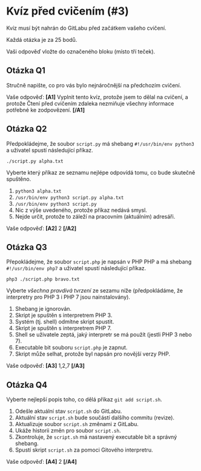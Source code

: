 # Kvíz před cvičením (#3)

Kvíz musí být nahrán do GitLabu před začátkem vašeho cvičení.

Každá otázka je za 25 bodů.

Vaši odpověď vložte do označeného bloku (místo tří teček).



## Otázka Q1

Stručně napište, co pro vás bylo nejnáročnější na předchozím cvičení.


Vaše odpověď: **[A1]** Vyplnit tento kvíz, protože jsem to dělal na cvičení, a protože Čtení před cvičením zdaleka nezmiňuje všechny informace potřebné ke zodpovězení. **[/A1]**



## Otázka Q2

Předpokládejme, že soubor `script.py` má shebang `#!/usr/bin/env python3` a uživatel
spustí následující příkaz.

```shell
./script.py alpha.txt
```

Vyberte který příkaz ze seznamu nejlépe odpovídá tomu, co bude skutečně spuštěno.

1. `python3 alpha.txt`
2. `/usr/bin/env python3 script.py alpha.txt`
3. `/usr/bin/env python3 script.py`
4. Nic z výše uvedeného, protože příkaz nedává smysl.
5. Nejde určit, protože to záleží na pracovním (aktuálním) adresáři.

Vaše odpověď: **[A2]** 2 **[/A2]**



## Otázka Q3

Přepokládejme, že soubor `script.php` je napsán v PHP PHP a má shebang
`#!/usr/bin/env php7` a uživatel spustí následující příkaz.

```shell
php3 ./script.php bravo.txt
```

Vyberte _všechna pravdivá tvrzení_ ze sezamu níže (předpokládáme, že interpretry
pro PHP 3 i PHP 7 jsou nainstalovány).

1. Shebang je ignorován.
2. Skript je spuštěn s interpretrem PHP 3.
3. Systém (tj. shell) odmítne skript spustit.
4. Skript je spuštěn s interpretrem PHP 7.
5. Shell se uživatele zeptá, jaký interpretr se má použít (jestli PHP 3 nebo 7).
6. Executable bit souboru `script.php` je zapnut.
7. Skript může selhat, protože byl napsán pro novější verzy PHP.


Vaše odpověď: **[A3]** 1,2,7 **[/A3]**



## Otázka Q4

Vyberte nejlepší popis toho, co dělá příkaz `git add script.sh`.

1. Odešle aktuální stav `script.sh` do GitLabu.
2. Aktuální stav `script.sh` bude součástí dalšího commitu (revize).
3. Aktualizuje soubor `script.sh` změnami z GitLabu.
4. Ukáže historii změn pro soubor `script.sh`.
5. Zkontroluje, že `script.sh` má nastavený executable bit a správný shebang.
6. Spustí skript `script.sh` za pomoci Gitového interpretru.

Vaše odpověď: **[A4]** 2 **[/A4]**



